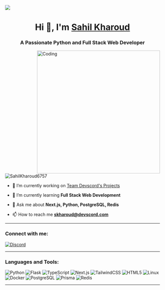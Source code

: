 <img align="center" src="https://devscord.com/favicon.ico">
<h1 align="center">Hi 👋, I'm <a href="#">Sahil Kharoud</a></h1>
<h3 align="center">A Passionate Python and Full Stack Web Developer</h3>

<img align="right" alt="Coding" width="400" src="https://media.giphy.com/media/qgQUggAC3Pfv687qPC/giphy.gif">

<p align="left"> 
  <img src="https://komarev.com/ghpvc/?username=SahilKharoud6757&label=Profile%20views&color=0e75b6&style=flat" alt="SahilKharoud6757" /> 
</p>

- 🔭 I’m currently working on [Team Devscord's Projects](https://github.com/TeamDevscord)  

- 🌱 I’m currently learning **Full Stack Web Development**  

- 💬 Ask me about **Next.js, Python, PostgreSQL, Redis**  

- 📫 How to reach me **skharoud@devscord.com**  

---

<h3 align="left">Connect with me:</h3>

[![Discord](https://img.shields.io/badge/Discord-%237289DA.svg?logo=discord&logoColor=white)](https://discord.com/users/799908382421024808)

---

<h3 align="left">Languages and Tools:</h3>

![Python](https://img.shields.io/badge/Python-3776AB?style=flat&logo=python&logoColor=white) ![Flask](https://img.shields.io/badge/Flask-000000?style=flat&logo=flask&logoColor=white) ![TypeScript](https://img.shields.io/badge/TypeScript-3178C6?style=flat&logo=typescript&logoColor=white) ![Next.js](https://img.shields.io/badge/Next.js-000000?style=flat&logo=nextdotjs&logoColor=white) ![TailwindCSS](https://img.shields.io/badge/Tailwind_CSS-38B2AC?style=flat&logo=tailwind-css&logoColor=white) ![HTML5](https://img.shields.io/badge/HTML5-E34F26?style=flat&logo=html5&logoColor=white) ![Linux](https://img.shields.io/badge/Linux-FCC624?style=flat&logo=linux&logoColor=black) ![Docker](https://img.shields.io/badge/Docker-2496ED?style=flat&logo=docker&logoColor=white) ![PostgreSQL](https://img.shields.io/badge/PostgreSQL-316192?style=flat&logo=postgresql&logoColor=white) ![Prisma](https://img.shields.io/badge/Prisma-2D3748?style=flat&logo=prisma&logoColor=white) ![Redis](https://img.shields.io/badge/Redis-DC382D?style=flat&logo=redis&logoColor=white)  

---

<!-- <p>
  <img align="left" src="https://github-readme-stats.vercel.app/api/top-langs?username=SahilKharoud6757&show_icons=true&theme=radical&locale=en&layout=compact" alt="SahilKharoud6757" />
</p>

<p>
  <img align="center" src="https://github-readme-streak-stats.herokuapp.com/?user=SahilKharoud6757&theme=radical" alt="SahilKharoud6757" />
</p> -->
